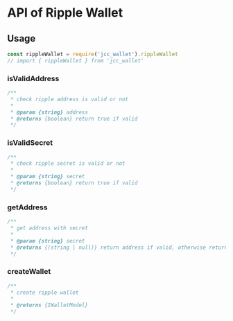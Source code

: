 # API of Ripple Wallet

## Usage

```javascript
const rippleWallet = require('jcc_wallet').rippleWallet
// import { rippleWallet } from 'jcc_wallet'
```

### isValidAddress

```javascript
/**
 * check ripple address is valid or not
 *
 * @param {string} address
 * @returns {boolean} return true if valid
 */
```

### isValidSecret

```javascript
/**
 * check ripple secret is valid or not
 *
 * @param {string} secret
 * @returns {boolean} return true if valid
 */
```

### getAddress

```javascript
/**
 * get address with secret
 *
 * @param {string} secret
 * @returns {(string | null)} return address if valid, otherwise return null
 */
```

### createWallet

```javascript
/**
 * create ripple wallet
 *
 * @returns {IWalletModel}
 */
```

